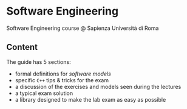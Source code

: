 # Software Engineering

Software Engineering course @ Sapienza Università di Roma

## Content

The guide has 5 sections:
- formal definitions for *software models* 
- specific `C++` tips & tricks for the exam
- a discussion of the exercises and models seen during the lectures
- a typical exam solution  
- a library designed to make the lab exam as easy as possible
